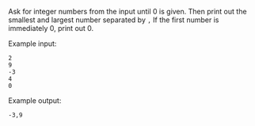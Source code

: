 Ask for integer numbers from the input until 0 is given.
Then print out the smallest and largest number separated by `,` 
If the first number is immediately 0, print out 0.

Example input:
```
2
9
-3
4
0
```

Example output:
```
-3,9
```
